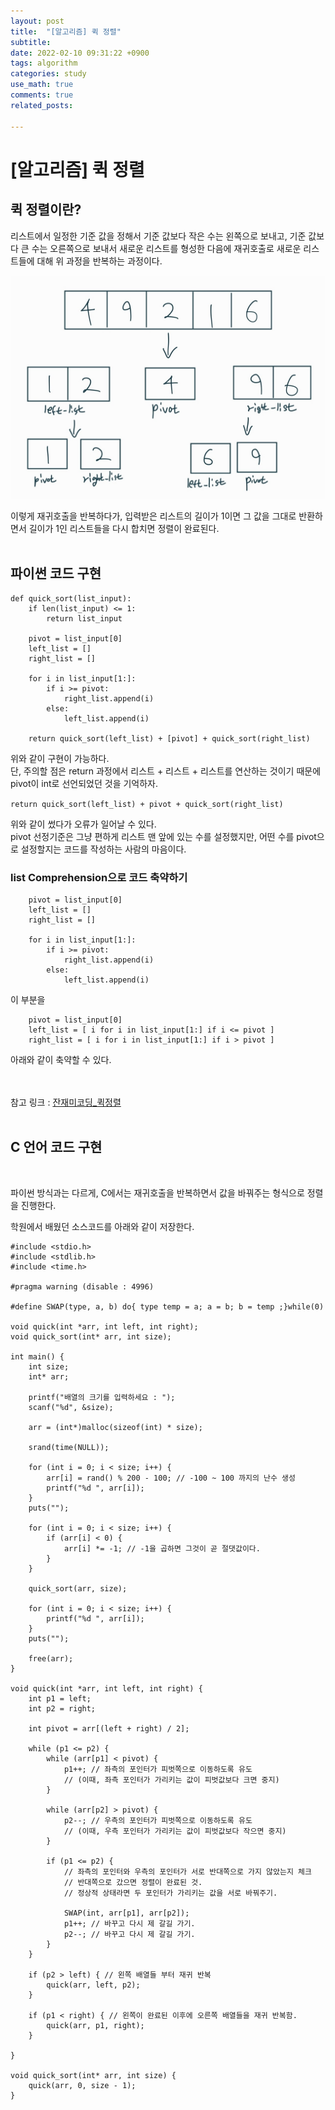 ```yaml
---
layout: post
title:  "[알고리즘] 퀵 정렬"
subtitle:
date: 2022-02-10 09:31:22 +0900
tags: algorithm
categories: study
use_math: true
comments: true
related_posts:

---
```


# [알고리즘] 퀵 정렬<br/>

## 퀵 정렬이란?<br/>

리스트에서 일정한 기준 값을 정해서 기준 값보다 작은 수는 왼쪽으로 보내고, 기준 값보다 큰 수는 오른쪽으로 보내서 새로운 리스트를 형성한 다음에 재귀호출로 새로운 리스트들에 대해 위 과정을 반복하는 과정이다.<br/>

![퀵정렬과정](https://github.com/WookeyKim95/WookeyKim95.github.io/blob/main/assets/img/study/algorithm/2022-02-10_quick_1.jpg?raw=true)

이렇게 재귀호출을 반복하다가, 입력받은 리스트의 길이가 1이면 그 값을 그대로 반환하면서 길이가 1인 리스트들을 다시 합치면 정렬이 완료된다.<br/>
<br/>

## 파이썬 코드 구현<br/>

```
def quick_sort(list_input):
    if len(list_input) <= 1:
        return list_input
    
    pivot = list_input[0]
    left_list = []
    right_list = []
    
    for i in list_input[1:]:
        if i >= pivot:
            right_list.append(i)
        else:
            left_list.append(i)
            
    return quick_sort(left_list) + [pivot] + quick_sort(right_list)
```

위와 같이 구현이 가능하다.<br/>
단, 주의할 점은 return 과정에서 리스트 + 리스트 + 리스트를 연산하는 것이기 때문에 pivot이 int로 선언되었던 것을 기억하자.<br/>

`return quick_sort(left_list) + pivot + quick_sort(right_list)`<br/>

위와 같이 썼다가 오류가 일어날 수 있다.<br/>
pivot 선정기준은 그냥 편하게 리스트 맨 앞에 있는 수를 설정했지만, 어떤 수를 pivot으로 설정할지는 코드를 작성하는 사람의 마음이다.<br/>

### list Comprehension으로 코드 축약하기

```
    pivot = list_input[0]
    left_list = []
    right_list = []
    
    for i in list_input[1:]:
        if i >= pivot:
            right_list.append(i)
        else:
            left_list.append(i)
```

이 부분을

```
    pivot = list_input[0]
    left_list = [ i for i in list_input[1:] if i <= pivot ]
    right_list = [ i for i in list_input[1:] if i > pivot ]
```
아래와 같이 축약할 수 있다.<br/>
<br/>
<br/>

참고 링크 : [잔재미코딩_퀵정렬](https://fun-coding.org/Chapter15-quicksort.html)
<br/>
<br/>

## C 언어 코드 구현<br/>
<br/>

파이썬 방식과는 다르게, C에서는 재귀호출을 반복하면서 값을 바꿔주는 형식으로 정렬을 진행한다.<br/>

학원에서 배웠던 소스코드를 아래와 같이 저장한다.<br/>

```
#include <stdio.h>
#include <stdlib.h>
#include <time.h>

#pragma warning (disable : 4996)

#define SWAP(type, a, b) do{ type temp = a; a = b; b = temp ;}while(0)

void quick(int *arr, int left, int right);
void quick_sort(int* arr, int size);

int main() {
    int size;
    int* arr;

    printf("배열의 크기를 입력하세요 : ");
    scanf("%d", &size);

    arr = (int*)malloc(sizeof(int) * size);

    srand(time(NULL));

    for (int i = 0; i < size; i++) {
        arr[i] = rand() % 200 - 100; // -100 ~ 100 까지의 난수 생성
        printf("%d ", arr[i]);
    }
    puts("");

    for (int i = 0; i < size; i++) {
        if (arr[i] < 0) {
            arr[i] *= -1; // -1을 곱하면 그것이 곧 절댓값이다.
        }
    }

    quick_sort(arr, size);

    for (int i = 0; i < size; i++) {
        printf("%d ", arr[i]);
    }
    puts("");
    
    free(arr);
}

void quick(int *arr, int left, int right) {
    int p1 = left;
    int p2 = right;

    int pivot = arr[(left + right) / 2];

    while (p1 <= p2) {
        while (arr[p1] < pivot) {
            p1++; // 좌측의 포인터가 피벗쪽으로 이동하도록 유도
            // (이때, 좌측 포인터가 가리키는 값이 피벗값보다 크면 중지)
        }

        while (arr[p2] > pivot) {
            p2--; // 우측의 포인터가 피벗쪽으로 이동하도록 유도
            // (이때, 우측 포인터가 가리키는 값이 피벗값보다 작으면 중지)
        }

        if (p1 <= p2) {
            // 좌측의 포인터와 우측의 포인터가 서로 반대쪽으로 가지 않았는지 체크
            // 반대쪽으로 갔으면 정렬이 완료된 것.
            // 정상적 상태라면 두 포인터가 가리키는 값을 서로 바꿔주기.

            SWAP(int, arr[p1], arr[p2]);
            p1++; // 바꾸고 다시 제 갈길 가기.
            p2--; // 바꾸고 다시 제 갈길 가기.
        }
    }

    if (p2 > left) { // 왼쪽 배열들 부터 재귀 반복
        quick(arr, left, p2);
    }

    if (p1 < right) { // 왼쪽이 완료된 이후에 오른쪽 배열들을 재귀 반복함.
        quick(arr, p1, right);
    }

}

void quick_sort(int* arr, int size) {
    quick(arr, 0, size - 1);
}
```